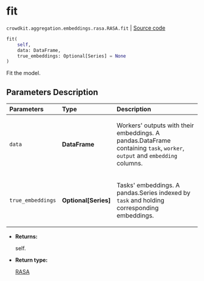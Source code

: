# fit
`crowdkit.aggregation.embeddings.rasa.RASA.fit` | [Source code](https://github.com/Toloka/crowd-kit/blob/v1.0.0/crowdkit/aggregation/embeddings/rasa.py#L108)

```python
fit(
    self,
    data: DataFrame,
    true_embeddings: Optional[Series] = None
)
```

Fit the model.

## Parameters Description

| Parameters | Type | Description |
| :----------| :----| :-----------|
`data`|**DataFrame**|<p>Workers&#x27; outputs with their embeddings. A pandas.DataFrame containing `task`, `worker`, `output` and `embedding` columns.</p>
`true_embeddings`|**Optional\[Series\]**|<p>Tasks&#x27; embeddings. A pandas.Series indexed by `task` and holding corresponding embeddings.</p>

* **Returns:**

  self.

* **Return type:**

  [RASA](crowdkit.aggregation.embeddings.rasa.RASA.md)
